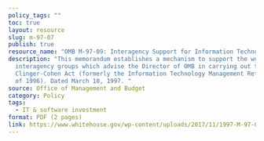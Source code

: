 ```yaml
---
policy_tags: ""
toc: true
layout: resource
slug: m-97-07
publish: true
resource_name: "OMB M-97-09: Interagency Support for Information Technology"
description: "This memorandum establishes a mechanism to support the work of
  interagency groups which advise the Director of OMB in carrying out the
  Clinger-Cohen Act (formerly the Information Technology Management Reform Act
  of 1996). Dated March 10, 1997. "
source: Office of Management and Budget
category: Policy
tags:
  - IT & software investment
format: PDF (2 pages)
link: https://www.whitehouse.gov/wp-content/uploads/2017/11/1997-M-97-09-Interagency-Support-for-Information-Technology.pdf
---
```

